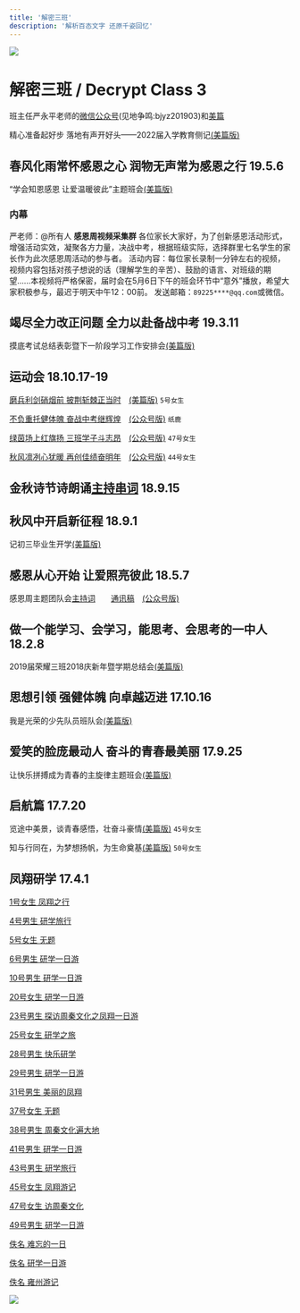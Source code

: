 ```yaml
---
title: '解密三班'
description: '解析百态文字 还原千姿回忆'
---
```


![](https://ss2.meipian.me/users/16033976/5d40e8852536425a97cb75f7960fa505.jpg)

# 解密三班 / Decrypt Class 3

班主任严永平老师的<u>微信公众号</u>(见地争鸣:bjyz201903)和[美篇](https://www.meipian.cn/c/16033976)

精心准备起好步  落地有声开好头——2022届入学教育侧记[(美篇版)](https://www.meipian.cn/2c6idnro)

## 春风化雨常怀感恩之心 润物无声常为感恩之行 19.5.6

“学会知恩感恩 让爱温暖彼此”主题班会[(美篇版)](https://www.meipian.cn/23edptic)

### 内幕

严老师：@所有人
**感恩周视频采集群**
各位家长大家好，为了创新感恩活动形式，增强活动实效，凝聚各方力量，决战中考，根据班级实际，选择群里七名学生的家长作为此次感恩周活动的参与者。
活动内容：每位家长录制一分钟左右的视频，视频内容包括对孩子想说的话（理解学生的辛苦）、鼓励的语言、对班级的期望……本视频将严格保密，届时会在5月6日下午的班会环节中“意外”播放，希望大家积极参与，最迟于明天中午12：00前。
发送邮箱：`89225****@qq.com`或微信。

## 竭尽全力改正问题 全力以赴备战中考 19.3.11

摸底考试总结表彰暨下一阶段学习工作安排会[(美篇版)](https://www.meipian.cn/1yvhpwmp)

## 运动会 18.10.17-19

[磨兵利剑硝烟前  披荆斩棘正当时](txg/181016c)　[(美篇版)](https://www.meipian.cn/1o6k1jam) `5号女生`

[不负重托健体魄  奋战中考继辉煌](txg/181017c)　[(公众号版)](https://mp.weixin.qq.com/s/4sB0wfHD3Nz3aFiDY7XtaQ) `纸鹿`

[绿茵场上红旗扬  三班学子斗志昂](txg/181018c)　[(公众号版)](https://mp.weixin.qq.com/s/5XCry17248iWC5JbUGZQvg) `47号女生`

[秋风凛冽心犹暖  再创佳绩奋明年](txg/181019c)　[(公众号版)](https://mp.weixin.qq.com/s/2hC-R6f2fqf1VFFppe4xpQ) `44号女生`

## 金秋诗节诗朗诵[主持串词](txg/180915h) 18.9.15

## 秋风中开启新征程 18.9.1

记初三毕业生开学[(美篇版)](https://www.meipian.cn/1kb9awvo)

## 感恩从心开始 让爱照亮彼此 18.5.7

感恩周主题团队会[主持词](txg/180507h)　　[通讯稿](txg/180507c)　[(公众号版)](https://mp.weixin.qq.com/s/g8I7qTwPl5FIqvlHSK5TOA)

## 做一个能学习、会学习，能思考、会思考的一中人 18.2.8

2019届荣耀三班2018庆新年暨学期总结会[(美篇版)](https://www.meipian.cn/133b7og5)

## 思想引领 强健体魄 向卓越迈进 17.10.16

我是光荣的少先队员班队会[(美篇版)](https://www.meipian.cn/uyihqow)

## 爱笑的脸庞最动人 奋斗的青春最美丽 17.9.25

让快乐拼搏成为青春的主旋律主题班会[(美篇版)](https://www.meipian.cn/taa208a)

## 启航篇 17.7.20

览途中美景，谈青春感悟，壮奋斗豪情[(美篇版)](https://www.meipian.cn/ogruql7) `45号女生`

知与行同在，为梦想扬帆，为生命奠基[(美篇版)](https://www.meipian.cn/ogredc8) `50号女生`

## 凤翔研学 17.4.1

[1号女生 凤翔之行](https://github.com/L33Z22L11/Zhilu.fun/blob/master/fx/01)

[4号男生 研学旅行](https://github.com/L33Z22L11/Zhilu.fun/blob/master/fx/04)

[5号女生 无题](https://github.com/L33Z22L11/Zhilu.fun/blob/master/fx/05)

[6号男生 研学一日游](https://github.com/L33Z22L11/Zhilu.fun/blob/master/fx/06)

[10号男生 研学一日游](https://github.com/L33Z22L11/Zhilu.fun/blob/master/fx/10)

[20号女生 研学一日游](https://github.com/L33Z22L11/Zhilu.fun/blob/master/fx/20)

[23号男生 探访周秦文化之凤翔一日游](https://github.com/L33Z22L11/Zhilu.fun/blob/master/fx/23)

[25号女生 研学之旅](https://github.com/L33Z22L11/Zhilu.fun/blob/master/fx/25)

[28号男生 快乐研学](https://github.com/L33Z22L11/Zhilu.fun/blob/master/fx/28)

[29号男生 研学一日游](https://github.com/L33Z22L11/Zhilu.fun/blob/master/fx/29)

[31号男生 美丽的凤翔](https://github.com/L33Z22L11/Zhilu.fun/blob/master/fx/31)

[37号女生 无题](https://github.com/L33Z22L11/Zhilu.fun/blob/master/fx/37)

[38号男生 周秦文化遍大地](https://github.com/L33Z22L11/Zhilu.fun/blob/master/fx/38)

[41号男生 研学一日游](https://github.com/L33Z22L11/Zhilu.fun/blob/master/fx/41)

[43号男生 研学旅行](https://github.com/L33Z22L11/Zhilu.fun/blob/master/fx/43)

[45号女生 凤翔游记](https://github.com/L33Z22L11/Zhilu.fun/blob/master/fx/45)

[47号女生 访周秦文化](https://github.com/L33Z22L11/Zhilu.fun/blob/master/fx/47)

[49号男生 研学一日游](https://github.com/L33Z22L11/Zhilu.fun/blob/master/fx/49)

[佚名 难忘的一日](https://github.com/L33Z22L11/Zhilu.fun/blob/master/fx/nw)

[佚名 研学一日游](https://github.com/L33Z22L11/Zhilu.fun/blob/master/fx/yx)

[佚名 雍州游记](https://github.com/L33Z22L11/Zhilu.fun/blob/master/fx/yz)

![](http://p.qlogo.cn/gh/498288390/498288390/0/)